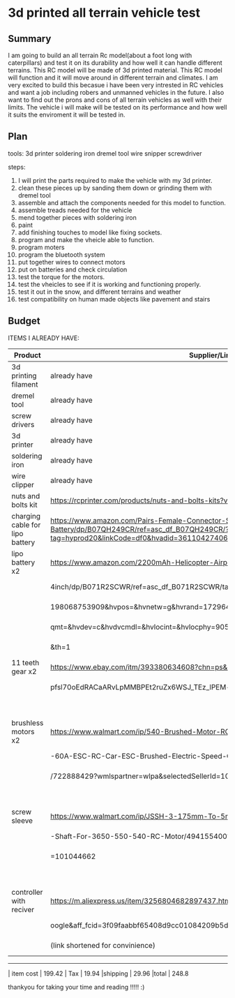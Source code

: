 # 3d printed all terrain vehicle test
## Summary
I am going to build an all terrain Rc model(about a foot long with caterpillars) and test it on its durability and how well it can handle different terrains. This RC model will be made of 3d printed material. This RC model will function and it will move around in different terrain and climates. I am very excited to build this becasue i have been very intrested in RC vehicles and want a job including robers and unmanned vehicles in the future. I also want to find out the prons and cons of all terrain vehicles as well with their limits. The vehicle i will make will be tested on its performance and how well it suits the enviroment it will be tested in. 


## Plan
tools: 
3d printer
soldering iron
dremel tool
wire snipper
screwdriver 

steps:

1. I will print the parts required to make the vehicle with my 3d printer. 
2. clean these pieces up by sanding them down or grinding them with dremel tool
3. assemble and attach the components needed for this model to function. 
4. assemble treads needed for the vehicle
5. mend together pieces with soldering iron
6. paint 
7. add finishing touches to model like fixing sockets.
8. program and make the vheicle able to function. 
9. program moters
10. program the bluetooth system 
11. put together wires to connect motors 
12. put on batteries and check circulation
13. test the torque for the motors.
14. test the vheicles to see if it is working and functioning properly.  
15. test it out in the snow, and different terrains and weather 
16. test compatibility on human made objects like pavement and stairs



## Budget
ITEMS I ALREADY HAVE:

| Product                               | Supplier/Link                                                                   | Cost  | shipping
| --------------------------------------|---------------------------------------------------------------------------------| ------|----------
| 3d printing filament                  |already have                                                                     | none  |
| dremel tool                           |already have                                                                     | none  |  
| screw drivers                         |already have                                                                     | none  | 
| 3d printer                            |already have                                                                     | none  | 
| soldering iron                        |already have                                                                     | none  | 
| wire clipper                          |already have                                                                     | none  | 
| nuts and bolts kit                    |https://rcprinter.com/products/nuts-and-bolts-kits?variant=42702968717473        | 74.99 | 6.99
| charging cable for lipo battery       |https://www.amazon.com/Pairs-Female-Connector-Silicon-Battery/dp/B07QH249CR/ref=asc_df_B07QH249CR/?tag=hyprod20&linkCode=df0&hvadid=361104274063&hvpos      | 8.99  | 5.99
| lipo battery x2                       |https://www.amazon.com/2200mAh-Helicopter-Airplane-Quadcopter-4-13x1-34x0-9      |26.60  | 5.99
|                                       |4inch/dp/B071R2SCWR/ref=asc_df_B071R2SCWR/tag=hyprod20&linkCode=df0&hvadid=      |-------|
|                                       |198068753909&hvpos=&hvnetw=g&hvrand=17296433276288669141&hvpone=&hvptwo=&hv      |-------|
|                                       |qmt=&hvdev=c&hvdvcmdl=&hvlocint=&hvlocphy=9052182&hvtargid=pla-358411390062      |-------|
|                                       |&th=1                                                                            |-------|
|11 teeth gear x2                       |https://www.ebay.com/itm/393380634608?chn=ps&mkevt=1&mkcid=28&srsltid=AeTunc     |11.82  |FREE
|                                       |pfsl70oEdRACaARvLpMMBPEt2ruZx6WSJ_TEz_lPEM-jFgBEgmwnk                            |-------|
|                                       |                                                                                 |-------|
|brushless motors x2                    |https://www.walmart.com/ip/540-Brushed-Motor-RC-Crawler-Motor-35T-3-Slot-and     |56.06  |10.99
|                                       |-60A-ESC-RC-Car-ESC-Brushed-Electric-Speed-Controller-2A-BEC-for-1-10-RC-Car     |-------|
|                                       |/722888429?wmlspartner=wlpa&selectedSellerId=101044639                           |-------|
|                                       |                                                                                 |-------|
|screw sleeve                           |https://www.walmart.com/ip/JSSH-3-175mm-To-5mm-Pinion-Reducer-Sleeve-Adapter     |7.79   |free
|                                       |-Shaft-For-3650-550-540-RC-Motor/494155400?wmlspartner=wlpa&selectedSellerId     |-------|
|                                       |=101044662                                                                       |-------|
|                                       |                                                                                 |-------|
|controller with reciver                |https://m.aliexpress.us/item/3256804682897437.html?_randl_currency=USD&src=g     |13.17  |FREE
|                                       |oogle&aff_fcid=3f09faabbf65408d9cc01084209b5dff-1671575844607-09648-             |-------|       
|                                       |(link shortened for convinience)                                                 |-------|
------------------------------------------------------------------------------------------------------------------------------------------------------
| item cost                 | 199.42
| Tax                       | 19.94
|shipping                   | 29.96
|total                      | 248.8
 


thankyou for taking your time and reading !!!!! :)
